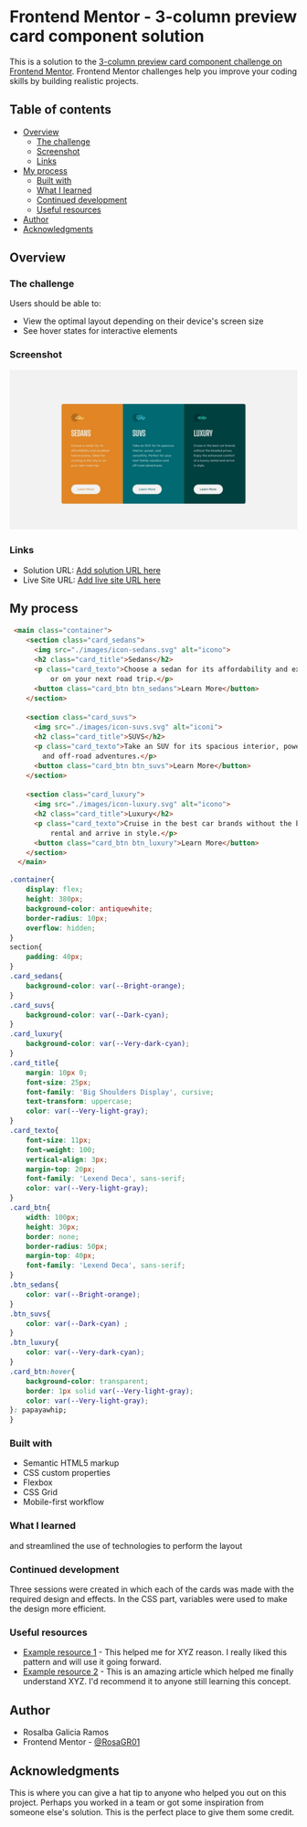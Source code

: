 # Frontend Mentor - 3-column preview card component solution

This is a solution to the [3-column preview card component challenge on Frontend Mentor](https://www.frontendmentor.io/challenges/3column-preview-card-component-pH92eAR2-). Frontend Mentor challenges help you improve your coding skills by building realistic projects. 

## Table of contents

- [Overview](#overview)
  - [The challenge](#the-challenge)
  - [Screenshot](#screenshot)
  - [Links](#links)
- [My process](#my-process)
  - [Built with](#built-with)
  - [What I learned](#what-i-learned)
  - [Continued development](#continued-development)
  - [Useful resources](#useful-resources)
- [Author](#author)
- [Acknowledgments](#acknowledgments)

## Overview

### The challenge

Users should be able to:

- View the optimal layout depending on their device's screen size
- See hover states for interactive elements

### Screenshot

![](./design/desktop-design.jpg)


### Links

- Solution URL: [Add solution URL here](https://your-solution-url.com)
- Live Site URL: [Add live site URL here](https://your-live-site-url.com)

## My process
```html
 <main class="container">
    <section class="card_sedans">
      <img src="./images/icon-sedans.svg" alt="icono">
      <h2 class="card_title">Sedans</h2>
      <p class="card_texto">Choose a sedan for its affordability and excellent fuel economy. Ideal for cruising in the city 
          or on your next road trip.</p>
      <button class="card_btn btn_sedans">Learn More</button>
    </section>

    <section class="card_suvs">
      <img src="./images/icon-suvs.svg" alt="iconi">
      <h2 class="card_title">SUVS</h2>
      <p class="card_texto">Take an SUV for its spacious interior, power, and versatility. Perfect for your next family vacation 
        and off-road adventures.</p>
      <button class="card_btn btn_suvs">Learn More</button>
    </section>

    <section class="card_luxury">
      <img src="./images/icon-luxury.svg" alt="icono">
      <h2 class="card_title">Luxury</h2>
      <p class="card_texto">Cruise in the best car brands without the bloated prices. Enjoy the enhanced comfort of a luxury 
          rental and arrive in style.</p>
      <button class="card_btn btn_luxury">Learn More</button>
    </section>
  </main>
```

```css
.container{
    display: flex;
    height: 380px;
    background-color: antiquewhite;
    border-radius: 10px;
    overflow: hidden;
}
section{
    padding: 40px;
}
.card_sedans{
    background-color: var(--Bright-orange);
}
.card_suvs{
    background-color: var(--Dark-cyan);
}
.card_luxury{
    background-color: var(--Very-dark-cyan);
}
.card_title{
    margin: 10px 0;
    font-size: 25px;
    font-family: 'Big Shoulders Display', cursive;
    text-transform: uppercase;
    color: var(--Very-light-gray);
}
.card_texto{
    font-size: 11px;
    font-weight: 100;
    vertical-align: 3px;
    margin-top: 20px;
    font-family: 'Lexend Deca', sans-serif;
    color: var(--Very-light-gray);
}
.card_btn{
    width: 100px;
    height: 30px;
    border: none;
    border-radius: 50px;
    margin-top: 40px;
    font-family: 'Lexend Deca', sans-serif;
}
.btn_sedans{
    color: var(--Bright-orange);
}
.btn_suvs{
    color: var(--Dark-cyan) ;
}
.btn_luxury{
    color: var(--Very-dark-cyan);
}
.card_btn:hover{
    background-color: transparent;
    border: 1px solid var(--Very-light-gray);
    color: var(--Very-light-gray);
}: papayawhip;
}
```
### Built with

- Semantic HTML5 markup
- CSS custom properties
- Flexbox
- CSS Grid
- Mobile-first workflow

### What I learned


and streamlined the use of technologies to perform the layout

### Continued development

Three sessions were created in which each of the cards was made with the required design and effects. In the CSS part, variables were used to make the design more efficient.

### Useful resources

- [Example resource 1](https://www.example.com) - This helped me for XYZ reason. I really liked this pattern and will use it going forward.
- [Example resource 2](https://www.example.com) - This is an amazing article which helped me finally understand XYZ. I'd recommend it to anyone still learning this concept.


## Author
- Rosalba Galicia Ramos
- Frontend Mentor - [@RosaGR01](https://www.frontendmentor.io/profile/RosaGR01)



## Acknowledgments

This is where you can give a hat tip to anyone who helped you out on this project. Perhaps you worked in a team or got some inspiration from someone else's solution. This is the perfect place to give them some credit.

